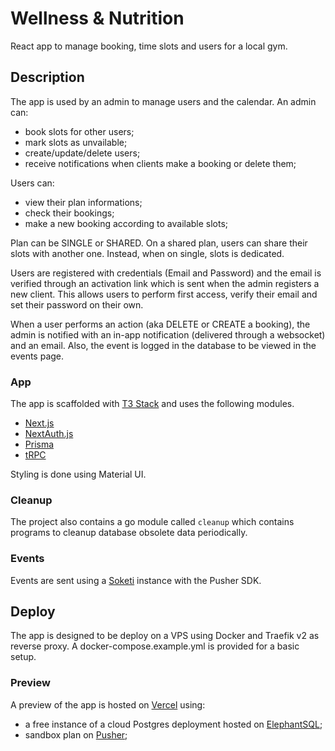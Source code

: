 # Wellness & Nutrition
React app to manage booking, time slots and users for a local gym.

## Description
The app is used by an admin to manage users and the calendar. An admin can:
- book slots for other users;
- mark slots as unvailable;
- create/update/delete users;
- receive notifications when clients make a booking or delete them;

Users can:
- view their plan informations;
- check their bookings;
- make a new booking according to available slots;

Plan can be SINGLE or SHARED. On a shared plan, users can share their slots with another one. Instead, when on single, slots is dedicated.

Users are registered with credentials (Email and Password) and the email is verified through an activation link which is sent when the admin registers a new client. 
This allows users to perform first access, verify their email and set their password on their own.

When a user performs an action (aka DELETE or CREATE a booking), the admin is notified with an in-app notification (delivered through a websocket) and an email. Also, the
event is logged in the database to be viewed in the events page.

### App
The app is scaffolded with [T3 Stack](https://create.t3.gg/) and uses the following modules. 
- [Next.js](https://nextjs.org)
- [NextAuth.js](https://next-auth.js.org)
- [Prisma](https://prisma.io)
- [tRPC](https://trpc.io)

Styling is done using Material UI.

### Cleanup
The project also contains a go module called `cleanup` which contains programs to cleanup database obsolete data periodically.

### Events
Events are sent using a [Soketi](https://docs.soketi.app/) instance with the Pusher SDK.

## Deploy
The app is designed to be deploy on a VPS using Docker and Traefik v2 as reverse proxy. A docker-compose.example.yml is provided
for a basic setup.

### Preview
A preview of the app is hosted on [Vercel](https://wellness-nutrition.vercel.app/) using:
- a free instance of a cloud Postgres deployment hosted on [ElephantSQL](https://elephantsql.com);
- sandbox plan on [Pusher](https://pusher.com);
